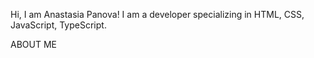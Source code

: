 Hi, I am Anastasia Panova! I am a developer specializing in HTML, CSS, JavaScript, TypeScript.

ABOUT ME
